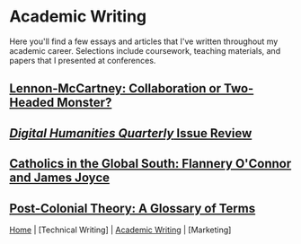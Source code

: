 # Academic Writing
Here you'll find a few essays and articles that I've written throughout my academic career. Selections include coursework, teaching materials, and papers that I presented at conferences.

## [Lennon-McCartney: Collaboration or Two-Headed Monster?](lennonmccartney.md)

## [*Digital Humanities Quarterly* Issue Review]()

## [Catholics in the Global South: Flannery O'Connor and James Joyce](catholicsinthesouth.md)

## [Post-Colonial Theory: A Glossary of Terms]()

[Home](index.md) | [Technical Writing] | [Academic Writing](academicwriting.md) | [Marketing]
